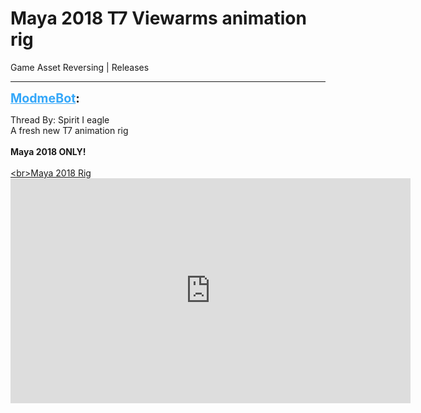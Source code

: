 # Maya 2018 T7 Viewarms animation rig
Game Asset Reversing | Releases

---
<strong style="font-size: 1.4em;"><span style="text-decoration: underline;text-decoration-color: #34a7f9;"><span style="color:#34a7f9;">ModmeBot</span></span>:</strong>

<p>Thread By: Spirit I eagle<br />A fresh new T7 animation rig<br /><br /> <strong>Maya 2018 ONLY!</strong><br /><br /><a href="https://mega.nz/#!koJUzKiA!WkxGn177jWdOr8OdF7lz2nIxfeEKjBllHT5WrqWQFGU">&lt;br&gt;Maya 2018 Rig</a><br /><iframe type="text/html" width="640" height="360" src="https://www.youtube.com/embed/6oiI-5dQ4IY" frameborder="0"></iframe></p>
